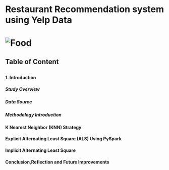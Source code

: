 <h1>Restaurant Recommendation system using Yelp Data<h1>

![Food](https://github.com/zhanren/Food-app/blob/master/Restaurant%20recommandation/food.jpg)

<h2>Table of Content<h2>

<h4>1. Introduction<h4>

  <h5> Study Overview<h5>
  <h5> Data Source<h5>
  <h5> Methodology Introduction<h5>
     
<h4>K Nearest Neighbor (KNN) Strategy<h4>

<h4>Explicit Alternating Least Square (ALS) Using PySpark<h4>

<h4>Implicit Alternating Least Square<h4>

<h4>Conclusion,Reflection and Future Improvements<h4>
     
